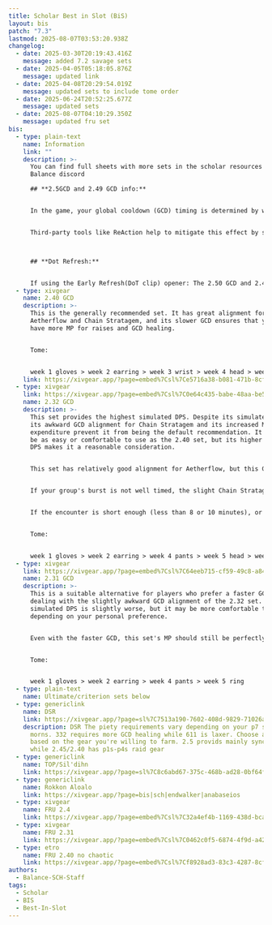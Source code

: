 ```yaml
---
title: Scholar Best in Slot (BiS)
layout: bis
patch: "7.3"
lastmod: 2025-08-07T03:53:20.938Z
changelog:
  - date: 2025-03-30T20:19:43.416Z
    message: added 7.2 savage sets
  - date: 2025-04-05T05:18:05.876Z
    message: updated link
  - date: 2025-04-08T20:29:54.019Z
    message: updated sets to include tome order
  - date: 2025-06-24T20:52:25.677Z
    message: updated sets
  - date: 2025-08-07T04:10:29.350Z
    message: updated fru set
bis:
  - type: plain-text
    name: Information
    link: ""
    description: >-
      You can find full sheets with more sets in the scholar resources on The
      Balance discord

      ## **2.5GCD and 2.49 GCD info:**


      In the game, your global cooldown (GCD) timing is determined by when the game code aligns with your frame updates. This happens once per frame. If your next action doesn't sync perfectly with these frames, there can be slight delays in your GCD. This is especially noticeable on lower FPS. Fluctuating frame rates can also make your GCD more unpredictable. Over the course of a battle, these delays could mean that a gear set with a supposed 2.5 GCD might actually function more like a 2.505 GCD. Players with higher FPS will suffer the effects of this issue less but will never be able to fully eliminate them.


      Third-party tools like ReAction help to mitigate this effect by syncing your frames with when your GCD is ready. To better understand how this works for your specific character, you can make comparisons using a GCD calculator. By inputting fflogs into the calculator, you can see the actual duration of your GCDs during gameplay. It's advisable to use multiple logs for accuracy and disregard any anomalous data. For a practical tool to calculate GCDs, you can visit https://gcdcalc.fly.dev/



      ## **Dot Refresh:**


      If using the Early Refresh(DoT clip) opener: The 2.50 GCD and 2.49 GCD sets will NOT land Biolysis under Chain Stratagem if you use Biolysis AFTER your 6th Energy Drain in the opener (the breakpoint is 2.47 GCD and requires low ping). To fix this, use Biolysis on the same GCD as your 6th Energy Drain.
  - type: xivgear
    name: 2.40 GCD
    description: >-
      This is the generally recommended set. It has great alignment for both
      Aetherflow and Chain Stratagem, and its slower GCD ensures that you will
      have more MP for raises and GCD healing.


      Tome:


      week 1 gloves > week 2 earring > week 3 wrist > week 4 head > week 6 pants > week 7 ring
    link: https://xivgear.app/?page=embed%7Csl%7Ce5716a38-b081-471b-8cf5-caaa22103d5c
  - type: xivgear
    link: https://xivgear.app/?page=embed%7Csl%7C0e64c435-babe-48aa-be5a-f8bcfe3c06c1
    name: 2.32 GCD
    description: >-
      This set provides the highest simulated DPS. Despite its simulated DPS,
      its awkward GCD alignment for Chain Stratagem and its increased MP
      expenditure prevent it from being the default recommendation. It may not
      be as easy or comfortable to use as the 2.40 set, but its higher simulated
      DPS makes it a reasonable consideration.


      This set has relatively good alignment for Aetherflow, but this GCD causes Chain Stratagem to drift by 0.6-0.7s per use. That amount of drift may or may not matter.


      If your group's burst is not well timed, the slight Chain Stratagem drift is probably irrelevant. Even if your group's burst is coordinated, raid buffs tend to drift a little over the course of an encounter, so the slight Chain Stratagem drift might not actually cause it to be misaligned.


      If the encounter is short enough (less than 8 or 10 minutes), or if your group ever delays raid buffs because of mechanics or downtime, the slight Chain Stratagem drift should not be significant.


      Tome:


      week 1 gloves > week 2 earring > week 4 pants > week 5 head > week 6 ring
  - type: xivgear
    link: https://xivgear.app/?page=embed%7Csl%7C64eeb715-cf59-49c8-a84d-90dc970034b3
    name: 2.31 GCD
    description: >-
      This is a suitable alternative for players who prefer a faster GCD without
      dealing with the slightly awkward GCD alignment of the 2.32 set. Its
      simulated DPS is slightly worse, but it may be more comfortable to use,
      depending on your personal preference.


      Even with the faster GCD, this set's MP should still be perfectly sustainable in a somewhat organized environment where you do not expect to cast multiple raises or do a lot of GCD healing.


      Tome:


      week 1 gloves > week 2 earring > week 4 pants > week 5 ring
  - type: plain-text
    name: Ultimate/criterion sets below
  - type: genericlink
    name: DSR
    link: https://xivgear.app/?page=sl%7C7513a190-7602-408d-9829-71026af81e45
    description: DSR The piety requirements vary depending on your p7 strat for akh
      morns. 332 requires more GCD healing while 611 is laxer. Choose a GCD
      based on the gear you're willing to farm. 2.5 provids mainly sync gear
      while 2.45/2.40 has p1s-p4s raid gear
  - type: genericlink
    name: TOP/Sil'dihn
    link: https://xivgear.app/?page=sl%7C8c6abd67-375c-468b-ad28-0bf64fd7a650
  - type: genericlink
    name: Rokkon Aloalo
    link: https://xivgear.app/?page=bis|sch|endwalker|anabaseios
  - type: xivgear
    name: FRU 2.4
    link: https://xivgear.app/?page=embed%7Csl%7C32a4ef4b-1169-438d-bcad-b01b3eb6fe4c
  - type: xivgear
    name: FRU 2.31
    link: https://xivgear.app/?page=embed%7Csl%7C0462c0f5-6874-4f9d-a426-c36103a267a3
  - type: etro
    name: FRU 2.40 no chaotic
    link: https://xivgear.app/?page=embed%7Csl%7Cf8928ad3-83c3-4287-8cf4-7e619f572cbf
authors:
  - Balance-SCH-Staff
tags:
  - Scholar
  - BIS
  - Best-In-Slot
---
```

